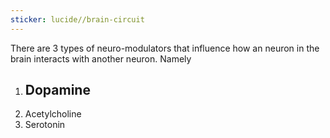 ```yaml
---
sticker: lucide//brain-circuit
---
```

There are 3 types of neuro-modulators that influence how an neuron in the brain interacts with another neuron.
Namely
1. Dopamine 
	- 
2. Acetylcholine
3. Serotonin
